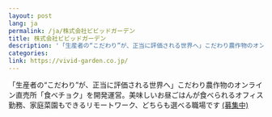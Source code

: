 ```yaml
---
layout: post
lang: ja
permalink: /ja/株式会社ビビッドガーデン
title: 株式会社ビビッドガーデン
description: '「生産者の“こだわり”が、正当に評価される世界へ」こだわり農作物のオンライン直売所「食べチョク」を開発運営。美味しいお昼ごはんが食べられるオフィス勤務、家庭菜園もできるリモートワーク、どちらも選べる職場です (募集中)'
categories: 
link: https://vivid-garden.co.jp/
---
```


<p>「生産者の“こだわり”が、正当に評価される世界へ」こだわり農作物のオンライン直売所「食べチョク」を開発運営。美味しいお昼ごはんが食べられるオフィス勤務、家庭菜園もできるリモートワーク、どちらも選べる職場です <a href="https://www.wantedly.com/companies/vivid-garden">(募集中)</a></p>
